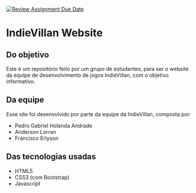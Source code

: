 [![Review Assignment Due Date](https://classroom.github.com/assets/deadline-readme-button-22041afd0340ce965d47ae6ef1cefeee28c7c493a6346c4f15d667ab976d596c.svg)](https://classroom.github.com/a/-J_w3BzQ)

# IndieVillan Website

## Do objetivo
Este é um repositório feito por um grupo de estudantes, para ser o website da equipe de desenvolvimento de jogos IndieVillan, com o objetivo informativo.

## Da equipe

Esse site foi desenvolvido por parte da equipe da IndieVillan, composta por:

 - Pedro Gabriel Holanda Andrade
 - Anderson Lorran
 - Francisco Erlyson

## Das tecnologias usadas

 - HTML5
 - CSS3 (com Bootstrap)
 - Javascript

